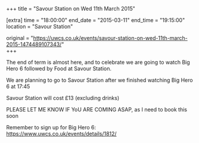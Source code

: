 +++
title = "Savour Station on Wed 11th March 2015"

[extra]
time = "18:00:00"
end_date = "2015-03-11"
end_time = "19:15:00"
location = "Savour Station"

original = "https://uwcs.co.uk/events/savour-station-on-wed-11th-march-2015-1474489107343/"    
+++

The end of term is almost here, and to celebrate we are going to watch Big Hero 6 followed by Food at Savour Station.

We are planning to go to Savour Station after we finished watching Big Hero 6 at 17:45

Savour Station will cost £13 (excluding drinks)

PLEASE LET ME KNOW IF YoU ARE COMING ASAP, as I need to book this soon

Remember to sign up for Big Hero 6: https://www.uwcs.co.uk/events/details/1812/

